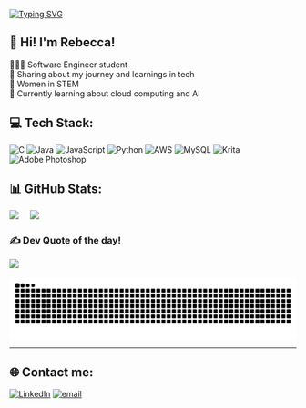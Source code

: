 [![Typing SVG](https://readme-typing-svg.demolab.com?font=Sans+Code&size=39&pause=1000&color=FF1E79&width=435&lines=Welcome!;I'm+Rebecca+McDonnell;Software+Eng.+Student;Irish+%2B+Brazilian+%3D++%3C3)](https://git.io/typing-svg)

## 🛜 Hi! I'm Rebecca!
👩🏻‍💻 Software Engineer student <br>🎨 Sharing about my journey and learnings in tech<br>🌷 Women in STEM<br>💭 Currently learning about cloud computing and AI






## 💻 Tech Stack:
![C](https://img.shields.io/badge/c-%2300599C.svg?style=flat&logo=c&logoColor=white) ![Java](https://img.shields.io/badge/java-%23ED8B00.svg?style=flat&logo=openjdk&logoColor=white) ![JavaScript](https://img.shields.io/badge/javascript-%23323330.svg?style=flat&logo=javascript&logoColor=%23F7DF1E) ![Python](https://img.shields.io/badge/python-3670A0?style=flat&logo=python&logoColor=ffdd54) ![AWS](https://img.shields.io/badge/AWS-%23FF9900.svg?style=flat&logo=amazon-aws&logoColor=white) ![MySQL](https://img.shields.io/badge/mysql-4479A1.svg?style=flat&logo=mysql&logoColor=white) ![Krita](https://img.shields.io/badge/Krita-203759?style=flat&logo=krita&logoColor=EEF37B) ![Adobe Photoshop](https://img.shields.io/badge/adobe%20photoshop-%2331A8FF.svg?style=flat&logo=adobe%20photoshop&logoColor=white)
## 📊 GitHub Stats:
<div class='container'>
<img style="height: auto; width: 41.18%;" class="img" src="https://github-readme-stats.vercel.app/api?username=scar-xw&theme=radical&hide_border=true&include_all_commits=true&count_private=false" />
&nbsp;
&nbsp;
<img style="height: auto; width: 45%;" class="img" src="https://nirzak-streak-stats.vercel.app/?user=scar-xw&theme=radical&hide_border=true" /></div>
</div>


### ✍️ Dev Quote of the day!
![](https://quotes-github-readme.vercel.app/api?type=horizontal&theme=radical)

<picture align="center">
  <source media="(prefers-color-scheme: dark)" srcset="https://raw.githubusercontent.com/scar-xw/scar-xw/output/github-contribution-grid-snake-dark.svg">
  <source media="(prefers-color-scheme: light)" srcset="https://raw.githubusercontent.com/scar-xw/scar-xw/output/github-contribution-grid-snake-dark.svg">
    <img align="center" alt="github contribution grid snake animation" src="https://raw.githubusercontent.com/scar-xw/scar-xw/output/github-contribution-grid-snake.svg">

</picture>

---
## 🌐 Contact me:
[![LinkedIn](https://img.shields.io/badge/LinkedIn-%230077B5.svg?logo=linkedin&logoColor=white)](https://www.linkedin.com/in/rebecca-mcdonnell-a55833248) [![email](https://img.shields.io/badge/Email-D14836?logo=gmail&logoColor=white)](mailto:beccabessa2@gmail.com) 
<!-- Proudly created with GPRM ( https://gprm.itsvg.in ) -->
